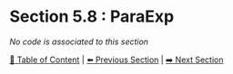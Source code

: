 # Section 5.8 : ParaExp

_No code is associated to this section_

[:book: Table of Content](../../README.md) | [:arrow_left: Previous Section](../sec5.7/README.md) | [:arrow_right: Next Section](../sec5.9/README.md)